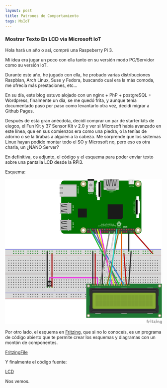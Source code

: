 ```yaml
---
layout: post
title: Patrones de Comportamiento
tags: MsIoT
---
```


### Mostrar Texto En LCD via Microsoft IoT

Hola hará un año o así, compré una Raspeberry Pi 3.

Mi idea era jugar un poco con ella tanto en su versión modo PC/Servidor como su versión IoT.

Durante este año, he jugado con ella, he probado varias distribuciones Raspbian, Arch Linux, Suse y Fedora, buscando cual era la más comoda, me ofrecía más prestaciones, etc...

En su día, este blog estuvo alojado con un nginx + PhP + postgreSQL + Wordpress, finalmente un día, se me quedó frita, y aunque tenía documentado paso por paso como levantarlo otra vez, decidí migrar a Github Pages.

Después de esta gran anécdota, decidí comprar un par de starter kits de elegoo, el Fun Kit y 37 Sensor Kit v 2.0 y ver si Microsoft había avanzado en este línea, que en sus comienzos era como una piedra, o la tenías de adorno o se la tirabas a alguien a la cabeza. Me sorprende que los sistemas Linux hayan podido montar todo el SO y Microsoft no, pero eso es otra charla, un ¿NANO Server?

En definitiva, os adjunto, el código y el esquema para poder enviar texto sobre una pantalla LCD desde la RPi3.

Esquema:

![lcddiagram](/img/lcdiot/lcddiagram.png "lcddiagram")

Por otro lado, el esquema en [Fritzing](http://fritzing.org/home/ "fritzing"), que si no lo conoceís, es un programa de código abierto que te permite crear los esquemas y diagramas con un montón de componentes.

[FritzingFile](/img/lcdiot/lcdfritzing.fzz "Fritzing File")

Y finalmente el código fuente:

[LCD](https://github.com/JRRN/MS_IoT "GitHub JRRN")

Nos vemos.